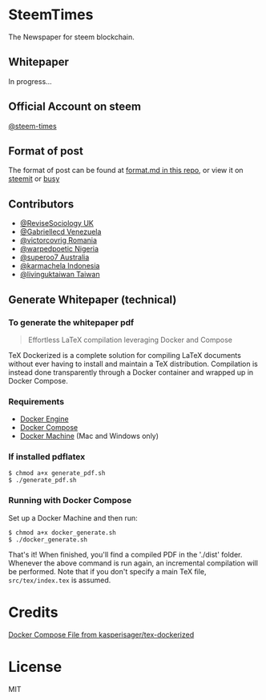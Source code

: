# SteemTimes

The Newspaper for steem blockchain.

## Whitepaper

In progress...


## Official Account on steem

[@steem-times](https://steemit.com/@steem-times)


## Format of post

The format of post can be found at [format.md in this repo](format.md), or view it on [steemit](https://steemit.com/esteem/@johnsonlai/say-no-more-to-microsoft-word-fe73aa1ca8232) or [busy](https://busy.org/@johnsonlai/say-no-more-to-microsoft-word-fe73aa1ca8232)



## Contributors

* [@ReviseSociology UK](https://steemit.com/@revisesociology)
* [@Gabriellecd Venezuela](https://steemit.com/@gabriellecd)
* [@victorcovrig Romania](https://steemit.com/@victorcovrig)
* [@warpedpoetic Nigeria](https://steemit.com/@warpedpoetic)
* [@superoo7  Australia](https://steemit.com/@superoo7)
* [@karmachela  Indonesia](https://steemit.com/@karmachela)
* [@livinguktaiwan Taiwan](https://steemit.com/@livinguktaiwan)

## Generate Whitepaper (technical)

### To generate the whitepaper pdf


> Effortless LaTeX compilation leveraging Docker and Compose

TeX Dockerized is a complete solution for compiling LaTeX documents without ever having to install and maintain a TeX distribution. Compilation is instead done transparently through a Docker container and wrapped up in Docker Compose.

### Requirements

* [Docker Engine](https://docs.docker.com/installation/)
* [Docker Compose](https://docs.docker.com/compose/)
* [Docker Machine](https://docs.docker.com/machine/) (Mac and Windows only)

### If installed pdflatex

```console
$ chmod a+x generate_pdf.sh
$ ./generate_pdf.sh
```

### Running with Docker Compose

Set up a Docker Machine and then run:

```console
$ chmod a+x docker_generate.sh
$ ./docker_generate.sh
```

That's it! When finished, you'll find a compiled PDF in the './dist' folder. Whenever the above command is run again, an incremental compilation will be performed. Note that if you don't specify a main TeX file, `src/tex/index.tex` is assumed.

# Credits

[Docker Compose File from kasperisager/tex-dockerized](https://github.com/kasperisager/tex-dockerized)


# License

MIT